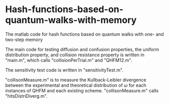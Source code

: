 # Hash-functions-based-on-quantum-walks-with-memory
The matlab code for hash functions based on quantum walks with one- and two-step memory

The main code for testing diffusion and confusion properties, the uniform distribution property, and collision resistance property is written in "main.m", which calls "collisionPerTrial.m" and "QHFM12.m".

The sensitivity test code is written in "sensitivityTest.m".

"collisonMeasure.m" is to measure the Kullback-Leibler divergence between the experimental and theoretical distribution of $\omega$ for each instances of QHFM and each existing scheme. "collisonMeasure.m" calls "hitsDistriDiverg.m".
